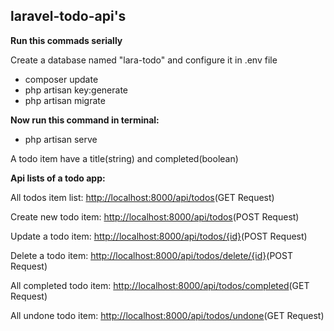 <h2>laravel-todo-api's</h2>

<b>Run this commads serially</b>
<p>Create a database named "lara-todo" and configure it in .env file</p>
<ul>
    <li>composer update</li>
    <li>php artisan key:generate</li>
    <li>php artisan migrate</li>
</ul>

<b>Now run this command in terminal:</b>

<ul>
    <li>php artisan serve</li>
</ul>

<p>A todo item have a title(string) and completed(boolean)</p>

<b>Api lists of a todo app: </b>
<p>All todos item list: <a target='_blank' href="">http://localhost:8000/api/todos</a>(GET Request)</p>
<p>Create new todo item: <a target='_blank' href="">http://localhost:8000/api/todos</a>(POST Request)</p>
<p>Update a todo item: <a target='_blank' href="">http://localhost:8000/api/todos/{id}</a>(POST Request)</p>
<p>Delete a todo item: <a target='_blank' href="">http://localhost:8000/api/todos/delete/{id}</a>(POST Request)</p>
<p>All completed todo item: <a target='_blank' href="">http://localhost:8000/api/todos/completed</a>(GET Request)</p>
<p>All undone todo item: <a target='_blank' href="">http://localhost:8000/api/todos/undone</a>(GET Request)</p>
